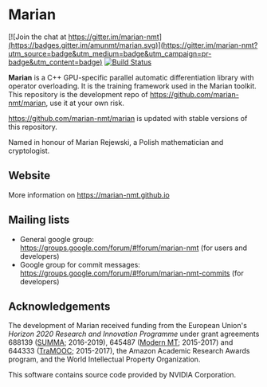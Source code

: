 Marian
======

[![Join the chat at https://gitter.im/marian-nmt](https://badges.gitter.im/amunmt/marian.svg)](https://gitter.im/marian-nmt?utm_source=badge&utm_medium=badge&utm_campaign=pr-badge&utm_content=badge)
[![Build Status](http://vali.inf.ed.ac.uk/jenkins/buildStatus/icon?job=marian-dev)](http://vali.inf.ed.ac.uk/jenkins/job/marian-dev/)

**Marian** is a C++ GPU-specific parallel automatic differentiation library
with operator overloading. It is the training framework used in the Marian
toolkit. This repository is the development repo of https://github.com/marian-nmt/marian, use it at your own risk.

https://github.com/marian-nmt/marian is updated with stable versions of this repository.

Named in honour of Marian Rejewski, a Polish mathematician and cryptologist.

## Website

More information on https://marian-nmt.github.io

## Mailing lists
* General google group: https://groups.google.com/forum/#!forum/marian-nmt (for users and developers)
* Google group for commit messages: https://groups.google.com/forum/#!forum/marian-nmt-commits (for developers)

## Acknowledgements

The development of Marian received funding from the European Union's
_Horizon 2020 Research and Innovation Programme_ under grant agreements
688139 ([SUMMA](http://www.summa-project.eu); 2016-2019),
645487 ([Modern MT](http://www.modernmt.eu); 2015-2017) and
644333 ([TraMOOC](http://tramooc.eu/); 2015-2017),
the Amazon Academic Research Awards program, and
the World Intellectual Property Organization.

This software contains source code provided by NVIDIA Corporation.

